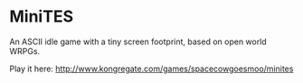 # MiniTES
An ASCII idle game with a tiny screen footprint, based on open world WRPGs.

Play it here: http://www.kongregate.com/games/spacecowgoesmoo/minites
